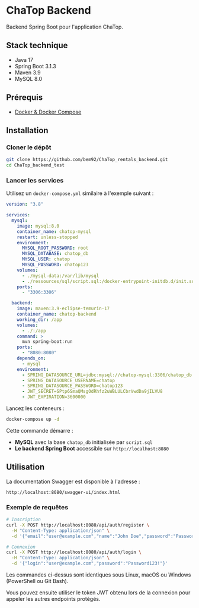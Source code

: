 # ChaTop Backend

Backend Spring Boot pour l'application ChaTop.

## Stack technique

- Java 17
- Spring Boot 3.1.3
- Maven 3.9
- MySQL 8.0

## Prérequis

- [Docker & Docker Compose](https://docs.docker.com/get-started/get-docker/)

## Installation

### Cloner le dépôt

```bash
git clone https://github.com/bem92/ChaTop_rentals_backend.git
cd ChaTop_backend_test
```

### Lancer les services

Utilisez un `docker-compose.yml` similaire à l'exemple suivant :

```yaml
version: "3.8"

services:
  mysql:
    image: mysql:8.0
    container_name: chatop-mysql
    restart: unless-stopped
    environment:
      MYSQL_ROOT_PASSWORD: root
      MYSQL_DATABASE: chatop_db
      MYSQL_USER: chatop
      MYSQL_PASSWORD: chatop123
    volumes:
      - ./mysql-data:/var/lib/mysql
      - ./ressources/sql/script.sql:/docker-entrypoint-initdb.d/init.sql
    ports:
      - "3306:3306"

  backend:
    image: maven:3.9-eclipse-temurin-17
    container_name: chatop-backend
    working_dir: /app
    volumes:
      - ./:/app
    command: >
      mvn spring-boot:run
    ports:
      - "8080:8080"
    depends_on:
      - mysql
    environment:
      - SPRING_DATASOURCE_URL=jdbc:mysql://chatop-mysql:3306/chatop_db
      - SPRING_DATASOURCE_USERNAME=chatop
      - SPRING_DATASOURCE_PASSWORD=chatop123
      - JWT_SECRET=SPtp6SmaQMsgOdRhfz2uWBLULCbrVwdDa9jILVU8
      - JWT_EXPIRATION=3600000
```

Lancez les conteneurs :

```bash
docker-compose up -d
```

Cette commande démarre :

- **MySQL** avec la base `chatop_db` initialisée par `script.sql`
- **Le backend Spring Boot** accessible sur `http://localhost:8080`

## Utilisation

La documentation Swagger est disponible à l'adresse :

`http://localhost:8080/swagger-ui/index.html`

### Exemple de requêtes

```bash
# Inscription
curl -X POST http://localhost:8080/api/auth/register \
  -H "Content-Type: application/json" \
  -d '{"email":"user@example.com","name":"John Doe","password":"Password123!"}'

# Connexion
curl -X POST http://localhost:8080/api/auth/login \
  -H "Content-Type: application/json" \
  -d '{"login":"user@example.com","password":"Password123!"}'
```

Les commandes ci-dessus sont identiques sous Linux, macOS ou Windows (PowerShell ou Git Bash).

Vous pouvez ensuite utiliser le token JWT obtenu lors de la connexion pour appeler les autres endpoints protégés.

